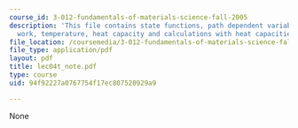 ```yaml
---
course_id: 3-012-fundamentals-of-materials-science-fall-2005
description: 'This file contains state functions, path dependent variables: heat and
  work, temperature, heat capacity and calculations with heat capacities.'
file_location: /coursemedia/3-012-fundamentals-of-materials-science-fall-2005/94f92227a0767754f17ec807520929a9_lec04t_note.pdf
file_type: application/pdf
layout: pdf
title: lec04t_note.pdf
type: course
uid: 94f92227a0767754f17ec807520929a9

---
```

None
